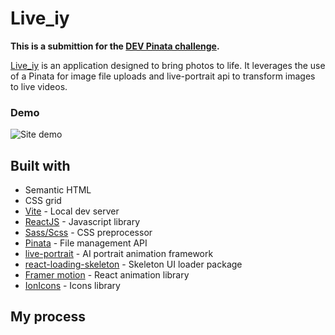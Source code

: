 # Live_iy

**This is a submittion for the [DEV Pinata challenge](https://dev.to/devteam/join-us-for-the-the-pinata-challenge-3000-in-prizes-59cb).**

[Live_iy](https://live-iy.netlify.app/) is an application designed to bring photos to life. It leverages the use of a Pinata for image file uploads and live-portrait api to transform images to live videos.

### Demo

  ![Site demo]()

## Built with

- Semantic HTML
- CSS grid
- [Vite](https://vite.dev/) - Local dev server
- [ReactJS](https://reactjs.org/) - Javascript library
- [Sass/Scss](https://sass-lang.com) - CSS preprocessor
- [Pinata](https://pinata.cloud/) - File management API
- [live-portrait](https://www.segmind.com/models/live-portrait) - AI portrait animation framework
- [react-loading-skeleton](https://www.npmjs.com/package/react-loading-skeleton) - Skeleton UI loader package
- [Framer motion](https://www.framer.com/motion/) - React animation library
- [IonIcons](https://ionic.io/ionicons) - Icons library

## My process
